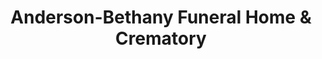 ---
title: "Anderson-Bethany Funeral Home & Crematory"
url: /roswell/anderson-bethany-funeral-home-und-crematory/
shop: Bestattungen
---